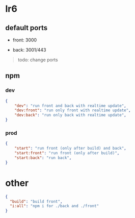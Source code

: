 # lr6

## default ports

- front: 3000

- back: 3001/443

> todo: change ports

## npm

### dev

```JSon
{
    "dev": "run front and back with realtime update",
    "dev:front": "run only front with realtime update",
    "dev:back": "run only back with realtime update",
}
```

### prod

```JSon
{
    "start": "run front (only after build) and back",
    "start:front": "run front (only after build)",
    "start:back": "run back",
}
```

# other

```json
{
  "build": "build front",
  "i:all": "npm i for ./back and ./front"
}
```
